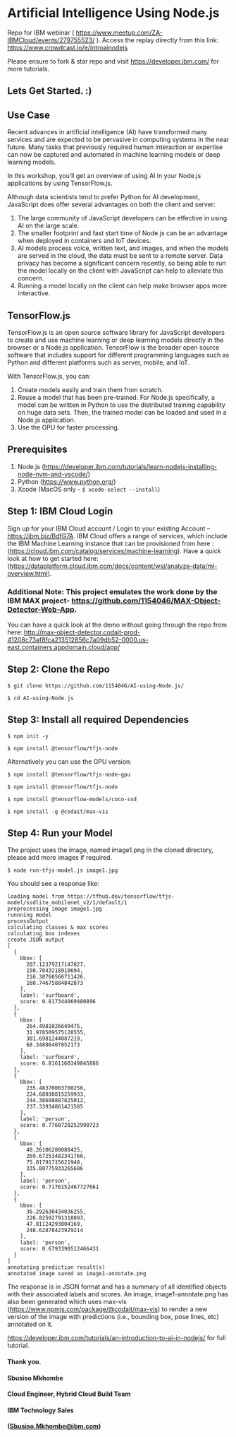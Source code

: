 # Artificial Intelligence Using Node.js
Repo for IBM webinar ( https://www.meetup.com/ZA-IBMCloud/events/279755523/ ). Access the replay directly from this link: https://www.crowdcast.io/e/introainodejs

Please ensure to fork & star repo and visit https://developer.ibm.com/ for more tutorials.

## Lets Get Started. :)


## Use Case
Recent advances in artificial intelligence (AI) have transformed many services and are expected to be pervasive in computing systems in the near future. Many tasks that previously required human interaction or expertise can now be captured and automated in machine learning models or deep learning models. 

In this workshop, you’ll get an overview of using AI in your Node.js applications by using TensorFlow.js.

Although data scientists tend to prefer Python for AI development, JavaScript does offer several advantages on both the client and server:
1. The large community of JavaScript developers can be effective in using AI on the large scale.
2. The smaller footprint and fast start time of Node.js can be an advantage when deployed in containers and IoT devices.
3. AI models process voice, written text, and images, and when the models are served in the cloud, the data must be sent to a remote server. Data privacy has become a significant concern recently, so being able to run the model locally on the client with JavaScript can help to alleviate this concern.
4. Running a model locally on the client can help make browser apps more interactive.


## TensorFlow.js

TensorFlow.js is an open source software library for JavaScript developers to create and use machine learning or deep learning models directly in the browser or a Node.js application. TensorFlow is the broader open source software that includes support for different programming languages such as Python and different platforms such as server, mobile, and IoT.

With TensorFlow.js, you can:
1. Create models easily and train them from scratch.
2. Reuse a model that has been pre-trained. For Node.js specifically, a model can be written in Python to use the distributed training capability on huge data sets. Then, the trained model can be loaded and used in a Node.js application.
3. Use the GPU for faster processing.


## Prerequisites
1. Node.js (https://developer.ibm.com/tutorials/learn-nodejs-installing-node-nvm-and-vscode/)
2. Python (https://www.python.org/)
3. Xcode (MacOS only - ``` $ xcode-select --install ```)

## Step 1: IBM Cloud Login
Sign up for your IBM Cloud account / Login to your existing Account – https://ibm.biz/BdfG7A. IBM Cloud offers a range of services, which include the IBM Machine Learning instance that can be provisioned from here : (https://cloud.ibm.com/catalog/services/machine-learning). Have a quick look at how to get started here: (https://dataplatform.cloud.ibm.com/docs/content/wsj/analyze-data/ml-overview.html).


### Additional Note: This project emulates the work done by the IBM MAX project- https://github.com/1154046/MAX-Object-Detector-Web-App.

You can have a quick look at the demo without going through the repo from here: http://max-object-detector.codait-prod-41208c73af8fca213512856c7a09db52-0000.us-east.containers.appdomain.cloud/app/


## Step 2: Clone the Repo
```
$ git clone https://github.com/1154046/AI-using-Node.js/

$ cd AI-using-Node.js
```

## Step 3: Install all required Dependencies
```
$ npm init -y

$ npm install @tensorflow/tfjs-node
```
Alternatively you can use the GPU version:
```
$ npm install @tensorflow/tfjs-node-gpu
```

```
$ npm install @tensorflow/tfjs-node

$ npm install @tensorflow-models/coco-ssd

$ npm install -g @codait/max-vis

```


## Step 4: Run your Model
The project uses the image, named image1.png in the cloned directory, please add more images if required.

```
$ node run-tfjs-model.js image1.jpg
```

You should see a response like: 

```
loading model from https://tfhub.dev/tensorflow/tfjs-model/ssdlite_mobilenet_v2/1/default/1
preprocessing image image1.jpg
runnning model
processOutput
calculating classes & max scores
calculating box indexes
create JSON output
[
  {
    bbox: [
      207.12379217147827,
      150.7043218910694,
      216.38760566711426,
      160.74675884842873
    ],
    label: 'surfboard',
    score: 0.817344069480896
  },
  {
    bbox: [
      264.4981026649475,
      31.978509575128555,
      301.6981244087219,
      68.34886407852173
    ],
    label: 'surfboard',
    score: 0.8161160349845886
  },
  {
    bbox: [
      235.48370003700256,
      224.68038815259933,
      244.38698887825012,
      237.33934861421585
    ],
    label: 'person',
    score: 0.7760720252990723
  },
  {
    bbox: [
      48.26106280088425,
      269.67253482341766,
      75.01791715621948,
      335.00775933265686
    ],
    label: 'person',
    score: 0.7176152467727661
  },
  {
    bbox: [
      36.292630434036255,
      226.82592791318893,
      47.81124293804169,
      248.62878423929214
    ],
    label: 'person',
    score: 0.6793390512466431
  }
]
annotating prediction result(s)
annotated image saved as image1-annotate.png

```
 The response is in JSON format and has a summary of all identified objects with their associated labels and scores. An image, image1-annotate.png has also been generated which uses max-vis (https://www.npmjs.com/package/@codait/max-vis) to render a new version of the image with predictions (i.e., bounding box, pose lines, etc) annotated on it. 


https://developer.ibm.com/tutorials/an-introduction-to-ai-in-nodejs/ for full tutorial.

#### 
#### Thank you. 
#### Sbusiso Mkhombe 
#### Cloud Engineer, Hybrid Cloud Build Team
#### IBM Technology Sales
#### (Sbusiso.Mkhombe@ibm.com)
